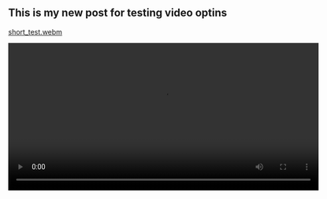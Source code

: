 
## This is my new post for testing video optins


[short_test.webm](https://github.com/AndrejRot1/my_Blog/assets/18260003/21395b00-2557-4736-b7a7-730cdcdacb99)


<video width="630" height="300" src="https://github.com/AndrejRot1/my_Blog/assets/18260003/21395b00-2557-4736-b7a7-730cdcdacb99"></video>


